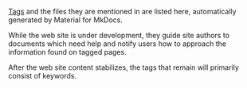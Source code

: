 [Tags](features.md/#tags) and the files they are mentioned in are listed here, automatically generated by Material for MkDocs.

While the web site is under development, they guide site authors to documents which need help and notify users how to approach the information found on tagged pages.

After the web site content stabilizes, the tags that remain will primarily consist of keywords.


